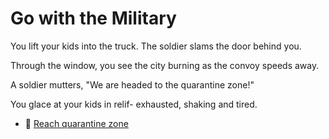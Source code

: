 # Go with the Military

You lift your kids into the truck. The soldier slams the door behind you.

Through the window, you see the city burning as the convoy speeds away.

A soldier mutters, "We are headed to the quarantine zone!"

You glace at your kids in relif- exhausted, shaking and tired.

- 🚗 [Reach quarantine zone](./scene7A.md)


